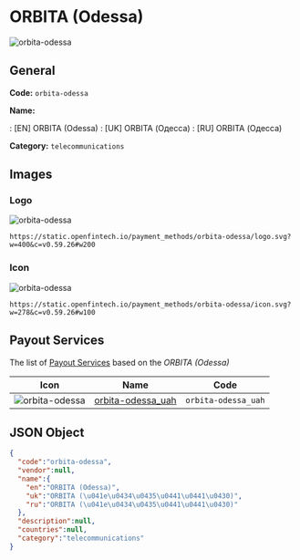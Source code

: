 
# ORBITA (Odessa) 
![orbita-odessa](https://static.openfintech.io/payment_methods/orbita-odessa/logo.svg?w=400&c=v0.59.26#w200)  

## General 
**Code:** `orbita-odessa` 
 
**Name:** 
 
:	[EN] ORBITA (Odessa) 
:	[UK] ORBITA (Одесса) 
:	[RU] ORBITA (Одесса) 
 
**Category:** `telecommunications` 
 

## Images 

### Logo 
![orbita-odessa](https://static.openfintech.io/payment_methods/orbita-odessa/logo.svg?w=400&c=v0.59.26#w200)  

```
https://static.openfintech.io/payment_methods/orbita-odessa/logo.svg?w=400&c=v0.59.26#w200
```  

### Icon 
![orbita-odessa](https://static.openfintech.io/payment_methods/orbita-odessa/icon.svg?w=278&c=v0.59.26#w100)  

```
https://static.openfintech.io/payment_methods/orbita-odessa/icon.svg?w=278&c=v0.59.26#w100
```  

## Payout Services 
 
The list of [Payout Services](/payout-services/) based on the _ORBITA (Odessa)_ 

|Icon|Name|Code| 
|:---:|:---:|:---:| 
|![orbita-odessa](https://static.openfintech.io/payout_methods/orbita-odessa/icon.svg?w=278&c=v0.59.26#w40) |[orbita-odessa_uah](/payout-services/orbita-odessa_uah/)|`orbita-odessa_uah`| 
 

## JSON Object 

```json
{
  "code":"orbita-odessa",
  "vendor":null,
  "name":{
    "en":"ORBITA (Odessa)",
    "uk":"ORBITA (\u041e\u0434\u0435\u0441\u0441\u0430)",
    "ru":"ORBITA (\u041e\u0434\u0435\u0441\u0441\u0430)"
  },
  "description":null,
  "countries":null,
  "category":"telecommunications"
}
```  
